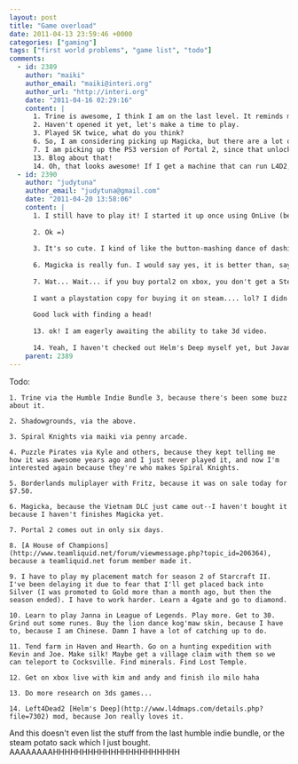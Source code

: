 ```yaml
---
layout: post
title: "Game overload"
date: 2011-04-13 23:59:46 +0000
categories: ["gaming"]
tags: ["first world problems", "game list", "todo"]
comments:
  - id: 2389
    author: "maiki"
    author_email: "maiki@interi.org"
    author_url: "http://interi.org"
    date: "2011-04-16 02:29:16"
    content: |
      1. Trine is awesome, I think I am on the last level. It reminds me of <a href="https://secure.wikimedia.org/wikipedia/en/wiki/Castlevania%3A_Symphony_of_the_Night" rel="nofollow">Symphony of the Night</a>.
      2. Haven't opened it yet, let's make a time to play.
      3. Played SK twice, what do you think?
      6. So, I am considering picking up Magicka, but there are a lot of other games in that format. Is it better than most?
      7. I am picking up the PS3 version of Portal 2, since that unlocks it on Steam as well (and I don't need a good computer to run it on, it is cross-platform Win/Mac/PS3 [but not Xbox...?]). However, my PS3 currently doesn't have a head (screen), so I will probably end up waiting.
      13. Blog about that!
      14. Oh, that looks awesome! If I get a machine that can run L4D2, I will load that mod!
  - id: 2390
    author: "judytuna"
    author_email: "judytuna@gmail.com"
    date: "2011-04-20 13:58:06"
    content: |
      1. I still have to play it! I started it up once using OnLive (because the Humble Bundle told me I could, so I looked at it out of curiosity) and ... it appears ... that OnLive ... works without installing the game to your system, locally. It says "cloud computing" but could it really be playing it from another machine? I was basically "streaming" Trine or something. I do this for some games at Eudemonia (you can install a game on a server, and have all the gamestations run it off a network drive) but... via the internet? It actually worked. But that was more of a test of OnLive than a test of Trine. I am downloading it. 
      
      2. Ok =)
      
      3. It's so cute. I kind of like the button-mashing dance of dashing in to slash at jellies with my sword, then dashing out to avoid their attack. I don't like that I can't control my character while it's slashing, so I have to like count my swings (cuz the third consecutive sword swing makes me lose control of my character for a little longer). I can't make heads or tails of the crafting system -- how do I get "tokens" ? I haven't spent ANY time reading the wiki, though, so that's what I get. It's cute, and actually, I'm almost glad about the limiting factor of the Mist/Energy thing. This way I don't play too much in one session -_-
      
      6. Magicka is really fun. I would say yes, it is better than, say, Torchlight (which was really really cute and enjoyable; Fritz played through the whole thing 1.5 times). Magicka is cheeky and hilarious, and the multiplayer is the biggest draw. You can accidentally kill yourselves and your teammates in many hilarious ways. 
      
      7. Wat... Wait... if you buy portal2 on xbox, you don't get a Steam key, but if you buy portal2 on playstation, you do get a steam key? 
      
      I want a playstation copy for buying it on steam.... lol? I didn't know that Valve had some deal going on with Sony. Interesting developments....
      
      Good luck with finding a head!
      
      13. ok! I am eagerly awaiting the ability to take 3d video. 
      
      14. Yeah, I haven't checked out Helm's Deep myself yet, but Javan and Jon are really really into it.
    parent: 2389
---
```


Todo:

	1. Trine via the Humble Indie Bundle 3, because there's been some buzz about it.

	2. Shadowgrounds, via the above.

	3. Spiral Knights via maiki via penny arcade.

	4. Puzzle Pirates via Kyle and others, because they kept telling me how it was awesome years ago and I just never played it, and now I'm interested again because they're who makes Spiral Knights.

	5. Borderlands muliplayer with Fritz, because it was on sale today for $7.50.

	6. Magicka, because the Vietnam DLC just came out--I haven't bought it because I haven't finishes Magicka yet.

	7. Portal 2 comes out in only six days.

	8. [A House of Champions](http://www.teamliquid.net/forum/viewmessage.php?topic_id=206364), because a teamliquid.net forum member made it.

	9. I have to play my placement match for season 2 of Starcraft II. I've been delaying it due to fear that I'll get placed back into Silver (I was promoted to Gold more than a month ago, but then the season ended). I have to work harder. Learn a 4gate and go to diamond.

	10. Learn to play Janna in League of Legends. Play more. Get to 30. Grind out some runes. Buy the lion dance kog'maw skin, because I have to, because I am Chinese. Damn I have a lot of catching up to do.

	11. Tend farm in Haven and Hearth. Go on a hunting expedition with Kevin and Joe. Make silk! Maybe get a village claim with them so we can teleport to Cocksville. Find minerals. Find Lost Temple.

	12. Get on xbox live with kim and andy and finish ilo milo haha

	13. Do more research on 3ds games...

	14. Left4Dead2 [Helm's Deep](http://www.l4dmaps.com/details.php?file=7302) mod, because Jon really loves it.

And this doesn't even list the stuff from the last humble indie bundle, or the steam potato sack which I just bought. AAAAAAAAHHHHHHHHHHHHHHHHHHHHHH